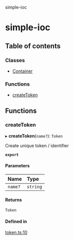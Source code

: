 simple-ioc

# simple-ioc

## Table of contents

### Classes

- [Container](classes/Container.md)

### Functions

- [createToken](README.md#createtoken)

## Functions

### createToken

▸ **createToken**(`name?`): `Token`

Create unique token / identifier

**`export`**

#### Parameters

| Name | Type |
| :------ | :------ |
| `name?` | `string` |

#### Returns

`Token`

#### Defined in

[token.ts:10](https://github.com/rwlodkowski/simple-ioc-lib/blob/4700c28/src/token.ts#L10)
